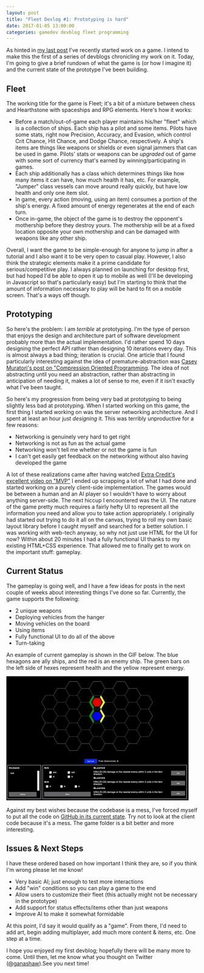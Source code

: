 ```yaml
---
layout: post
title: "Fleet Devlog #1: Prototyping is hard"
date: 2017-01-05 13:00:00
categories: gamedev devblog fleet programming
---
```


As hinted in [my last post](http://williamg.me/blog/resolutions) I've recently
started work on a game. I intend to make this the first of a series of devblogs
chronicling my work on it. Today, I'm going to give a brief rundown of what the
game is (or how I imagine it) and the current state of the prototype I've been
building.

## Fleet

The working title for the game is Fleet; it's a bit of a mixture between chess
and Hearthstone with spaceships and RPG elements. Here's how it works:

- Before a match/out-of-game each player maintains his/her "fleet" which is a
collection of ships. Each ship has a pilot and some items. Pilots have some
stats, right now Precision, Accuracy, and Evasion, which control Crit Chance,
Hit Chance, and Dodge Chance, respectively. A ship's items are things like
weapons or shields or even signal jammers that can be used in game. Pilots' stats
or weapons can be *upgraded* out of game with some sort of currency that's earned
by winning/participating in games.
- Each ship additionally has a class which determines things like how many
items it can have, how much health it has, etc. For example, "Jumper" class
vessels can move around really quickly, but have low health and only one item
slot.
- In game, every action (moving, using an item) consumes a portion of the ship's
energy. A fixed amount of energy regenerates at the end of each turn.
- Once in-game, the object of the game is to destroy the opponent's mothership
before they destroy yours. The mothership will be at a fixed location opposite
your own mothership and can be damaged with weapons like any other ship.

Overall, I want the game to be simple-enough for anyone to jump in after a tutorial
and I also want it to be very open to casual play. However, I also think the
strategic elements make it a prime candidate for serious/competitive play.
I always planned on launching for desktop first, but had hoped I'd be able to
open it up to mobile as well (I'll be developing in Javascript so that's particularly
easy) but I'm starting to think that the amount of information necessary to
play will be hard to fit on a mobile screen. That's a ways off though.

## Prototyping

So here's the problem: I am *terrible* at prototyping. I'm the type of person that
enjoys the design and architecture part of software development probably more than
the actual implementation. I'd rather spend 10 days designing the perfect API rather
than designing 10 iterations every day. This is almost always a bad thing; iteration
is crucial. One article that I found particularly interesting against the idea
of premature-abstraction was
[Casey Muratori's post on "Compression Oriented Programming](https://mollyrocket.com/casey/stream_0019.html).
The idea of not abstracting until you need an abstraction, rather than abstracting
in anticipation of needing it, makes a lot of sense to me, even if it isn't
exactly what I've been taught.

So here's my progression from being very bad at prototyping to being slightly
less bad at prototyping. When I started working on
this game, the first thing I started working on was the server
networking architecture. And I spent at least an hour just *designing* it. This
was terribly unproductive for a few reasons:

- Networking is genuinely very hard to get right
- Networking is not as fun as the actual game
- Networking won't tell me whether or not the game is fun
- I can't get easily get feedback on the networking without also having developed
the game

A lot of these realizations came after having watched
[Extra Credit's excellent video on "MVP"](https://www.youtube.com/watch?v=UvCri1tqIxQ)
 I ended up scrapping a lot of what I had done and
started working on a purely client-side implementation. The games would be between
a human and an AI player so I wouldn't have to worry about anything server-side.
The next hiccup I encountered was the UI. The nature of the game pretty much
requires a fairly hefty UI to represent all the information you need and allow
you to take action appropriately. I originally had started out trying to do it all
on the canvas, trying to roll my own basic layout library before I caught myself
and searched for a better solution. I was working with web-tech anyway, so why
not just use HTML for the UI for now? Within about 20 minutes I had a fully
functional UI thanks to my existing HTML+CSS experience. That allowed me to
finally get to work on the important stuff: gameplay.

## Current Status

The gameplay is going well, and I have a few ideas for posts in the next couple
of weeks about interesting things I've done so far. Currently, the game supports
the following:

- 2 unique weapons
- Deploying vehicles from the hanger
- Moving vehicles on the board
- Using items
- Fully functional UI to do all of the above
- Turn-taking

An example of current gameplay is shown in the GIF below. The blue hexagons are
ally ships, and the red is an enemy ship. The green bars on the left side of hexes
represent health and the yellow represent energy.

![Fleet Prototype Gameplay][gameplay-gif]

Against my best wishes because the codebase is a mess, I've forced myself to
put all the code on [GitHub in its current state](https://github.com/williamg/fleet).
Try not to look at the client code because it's a mess. The game folder is a bit
better and more interesting.

## Issues & Next Steps
I have these ordered based on how important I think they are, so if you think
I'm wrong please let me know!

- Very basic AI; just enough to test more interactions
- Add "win" conditions so you can play a game to the end
- Allow users to customize their fleet (this actually might not be necessary in the prototype)
- Add support for status effects/items other than just weapons
- Improve AI to make it somewhat formidable

At this point, I'd say it would qualify as a "game". From there, I'd need to
add art, begin adding multiplayer, add much more content & items, etc. One step
at a time.

I hope you enjoyed my first devblog; hopefully there will be many more to come.
Until then, let me know what you thought on
Twitter ([@ganashaw](https://twitter.com/ganashaw)).See you next time!

[gameplay-gif]: /images/fleet-proto-gameplay.gif
